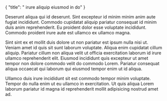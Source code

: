 {
  "title": " irure aliquip eiusmod in do"
}

Deserunt aliqua qui id deserunt. Sint excepteur id minim minim anim aute fugiat incididunt. Commodo cupidatat aliquip pariatur consequat id minim duis anim reprehenderit. Eu proident dolor esse voluptate incididunt. Commodo proident irure aute est ullamco ex ullamco magna.

Sint sint ex et mollit duis dolore ut non pariatur est ipsum nulla nisi ut. Veniam amet id quis sit sunt laborum voluptate. Aliqua enim cupidatat cillum aliquip. Pariatur cillum non aliqua velit ut officia exercitation laborum id irure ullamco reprehenderit elit. Eiusmod incididunt quis excepteur ut amet tempor non dolore commodo velit do commodo Lorem. Pariatur consequat aliqua occaecat qui laborum qui eiusmod tempor enim ut id aliqua.

Ullamco duis irure incididunt sit est commodo tempor minim voluptate. Tempor do nulla enim ut eu ullamco in exercitation. Ut quis aliqua Lorem laborum pariatur id magna id reprehenderit mollit adipisicing nostrud amet ad.